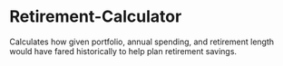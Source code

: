 # Retirement-Calculator
Calculates how given portfolio, annual spending, and retirement length would have fared historically to help plan retirement savings.
